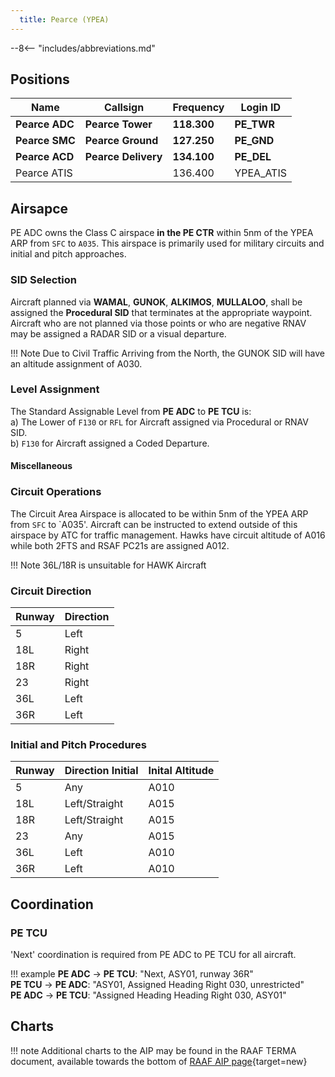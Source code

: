 ```yaml
---
  title: Pearce (YPEA)
---
```


--8<-- "includes/abbreviations.md"

## Positions

| Name               | Callsign       | Frequency        | Login ID              |
| ------------------ | -------------- | ---------------- | --------------------------------------|
| **Pearce ADC**    | **Pearce Tower**  | **118.300**    | **PE_TWR**        |
| **Pearce SMC**    | **Pearce Ground**  | **127.250**   | **PE_GND**        |
| **Pearce ACD**    | **Pearce Delivery**  | **134.100** | **PE_DEL**       |
| Pearce ATIS    |   | 136.400         | YPEA_ATIS       |

## Airsapce

PE ADC owns the Class C airspace **in the PE CTR** within 5nm of the YPEA ARP from `SFC` to `A035`. This airspace is primarily used for military circuits and initial and pitch approaches.

### SID Selection
Aircraft planned via **WAMAL**, **GUNOK**, **ALKIMOS**, **MULLALOO**, shall be assigned the **Procedural SID** that terminates at the appropriate waypoint.
Aircraft who are not planned via those points or who are negative RNAV may be assigned a RADAR SID or a visual departure. 

!!! Note
  Due to Civil Traffic Arriving from the North, the GUNOK SID will have an altitude assignment of A030.

  ### Level Assignment
The Standard Assignable Level from  **PE ADC** to **PE TCU** is:  
a) The Lower of `F130` or `RFL` for Aircraft assigned via Procedural or RNAV SID.  
b) `F130` for Aircraft assigned a Coded Departure.

#### Miscellaneous

### Circuit Operations 
The Circuit Area Airspace is allocated to be within 5nm of the YPEA ARP from `SFC` to `A035'. Aircraft can be instructed to extend outside of this airspace by ATC for traffic management. Hawks have circuit altitude of A016 while both 2FTS and RSAF PC21s are assigned A012.

!!! Note
  36L/18R is unsuitable for HAWK Aircraft

### Circuit Direction
| Runway | Direction |
| ------ | ----------|
| 5      | Left  |
| 18L    | Right |
| 18R    | Right |
| 23     | Right |
| 36L    | Left  |
| 36R    | Left  |

### Initial and Pitch Procedures 

| Runway | Direction Initial | Inital Altitude
| ------ | ------------------|----------------|
| 5      |  Any | A010
| 18L    | Left/Straight | A015 | Right | A010
| 18R    | Left/Straight | A015 | Right | A010
| 23     | Any | A015
| 36L    | Left | A010 | Right | A015
| 36R    | Left | A010 | Right | A015

## Coordination
### PE TCU

'Next' coordination is required from PE ADC to PE TCU for all aircraft.

!!! example
    <span class="hotline">**PE ADC** -> **PE TCU**</span>: "Next, ASY01, runway 36R"  
    <span class="hotline">**PE TCU** -> **PE ADC**</span>: "ASY01, Assigned Heading Right 030, unrestricted"  
    <span class="hotline">**PE ADC** -> **PE TCU**</span>: "Assigned Heading Heading Right 030, ASY01"
## Charts
!!! note
    Additional charts to the AIP may be found in the RAAF TERMA document, available towards the bottom of [RAAF AIP page](https://ais-af.airforce.gov.au/australian-aip){target=new}